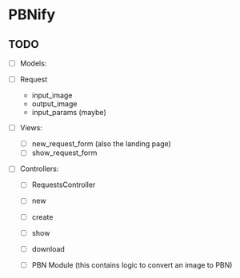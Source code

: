 # PBNify

## TODO
 - [ ] Models:
  - [ ] Request
    * input_image
    * output_image
    * input_params (maybe)

 - [ ] Views:
   - [ ] new_request_form (also the landing page)
   - [ ] show_request_form

 - [ ] Controllers:
   - [ ] RequestsController
    - [ ] new
    - [ ] create
    - [ ] show
    - [ ] download

   - [ ] PBN Module (this contains logic to convert an image to PBN)
